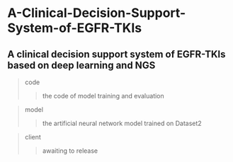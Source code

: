 # A-Clinical-Decision-Support-System-of-EGFR-TKIs
## A clinical decision support system of EGFR-TKIs based on deep learning and NGS


> code
> >  the code of model training and evaluation

> model
> >  the artificial neural network model trained on Dataset2

> client
> > awaiting to release


